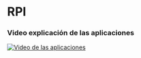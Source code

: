# RPI
<h3>Video explicación de las aplicaciones</h3>

[![Video de las aplicaciones](https://img.youtube.com/vi/hGrVvcUcZV8/0.jpg)](https://www.youtube.com/watch?v=hGrVvcUcZV8)
